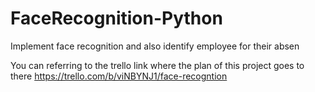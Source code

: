 # FaceRecognition-Python

Implement face recognition and also identify employee for their absen

You can referring to the trello link where the plan of this project goes to there https://trello.com/b/viNBYNJ1/face-recogntion
